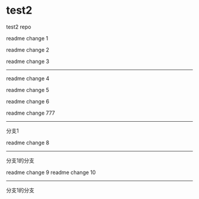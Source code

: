 # test2
test2 repo


readme change 1

readme change 2

readme change 3

-------

readme change 4

readme change 5

readme change 6

readme change 777


-----
分支1

readme change 8

-----
分支1的分支

readme change 9    readme change 10

----
分支1的分支
